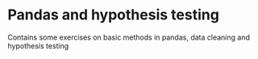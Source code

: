 # Pandas and hypothesis testing

Contains some exercises on basic methods in pandas, data cleaning and hypothesis testing
